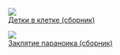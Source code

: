 ![](/books/foreign_detective/Стивен%20Кинг/Детки%20в%20клетке%20(сборник).jpg)  
[Детки в клетке (сборник)](/books/foreign_detective/Стивен%20Кинг/Детки%20в%20клетке%20(сборник))

![](/books/foreign_detective/Стивен%20Кинг/Заклятие%20параноика%20(сборник).jpg)  
[Заклятие параноика (сборник)](/books/foreign_detective/Стивен%20Кинг/Заклятие%20параноика%20(сборник))
